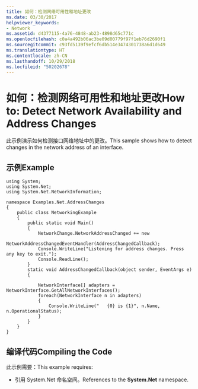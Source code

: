 ```yaml
---
title: 如何：检测网络可用性和地址更改
ms.date: 03/30/2017
helpviewer_keywords:
- Network
ms.assetid: d4377115-4a76-4848-ab23-4898d65c771c
ms.openlocfilehash: c0a4a492b06ac3be09d00779f97f1eb76d2690f1
ms.sourcegitcommit: c93fd5139f9efcf6db514e3474301738a6d1d649
ms.translationtype: HT
ms.contentlocale: zh-CN
ms.lasthandoff: 10/29/2018
ms.locfileid: "50202678"
---
```

# <a name="how-to-detect-network-availability-and-address-changes"></a><span data-ttu-id="9d9b9-102">如何：检测网络可用性和地址更改</span><span class="sxs-lookup"><span data-stu-id="9d9b9-102">How to: Detect Network Availability and Address Changes</span></span>
<span data-ttu-id="9d9b9-103">此示例演示如何检测接口网络地址中的更改。</span><span class="sxs-lookup"><span data-stu-id="9d9b9-103">This sample shows how to detect changes in the network address of an interface.</span></span>  
  
## <a name="example"></a><span data-ttu-id="9d9b9-104">示例</span><span class="sxs-lookup"><span data-stu-id="9d9b9-104">Example</span></span>  
  
```  
using System;  
using System.Net;  
using System.Net.NetworkInformation;  
  
namespace Examples.Net.AddressChanges  
{  
    public class NetworkingExample  
    {  
        public static void Main()  
        {  
            NetworkChange.NetworkAddressChanged += new   
             NetworkAddressChangedEventHandler(AddressChangedCallback);  
            Console.WriteLine("Listening for address changes. Press any key to exit.");  
            Console.ReadLine();  
        }  
        static void AddressChangedCallback(object sender, EventArgs e)  
        {  
  
            NetworkInterface[] adapters = NetworkInterface.GetAllNetworkInterfaces();  
            foreach(NetworkInterface n in adapters)  
            {  
                Console.WriteLine("   {0} is {1}", n.Name, n.OperationalStatus);  
            }  
        }  
    }  
}  
```  
  
## <a name="compiling-the-code"></a><span data-ttu-id="9d9b9-105">编译代码</span><span class="sxs-lookup"><span data-stu-id="9d9b9-105">Compiling the Code</span></span>  
 <span data-ttu-id="9d9b9-106">此示例需要：</span><span class="sxs-lookup"><span data-stu-id="9d9b9-106">This example requires:</span></span>  
  
-   <span data-ttu-id="9d9b9-107">引用 System.Net 命名空间。</span><span class="sxs-lookup"><span data-stu-id="9d9b9-107">References to the **System.Net** namespace.</span></span>
